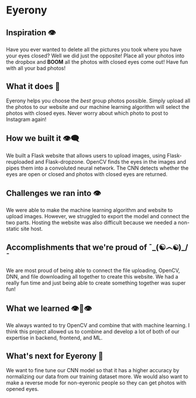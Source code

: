 # Eyerony

## Inspiration 👁️
Have you ever wanted to delete all the pictures you took where you have your eyes closed? Well we did just the opposite! Place all your photos into the dropbox and **BOOM** all the photos with closed eyes come out! Have fun with all your bad photos!

## What it does 👀
Eyerony helps you choose the _best_ group photos possible. Simply upload all the photos to our website and our machine learning algorithm will select the photos with closed eyes. Never worry about which photo to post to Instagram again!

## How we built it 👁️‍🗨️
We built a Flask website that allows users to upload images, using Flask-reuploaded and Flask-dropzone. OpenCV finds the eyes in the images and pipes them into a convoluted neural network. The CNN detects whether the eyes are open or closed and photos with closed eyes are returned. 

## Challenges we ran into 👁
We were able to make the machine learning algorithm and website to upload images. However, we struggled to export the model and connect the two parts. Hosting the website was also difficult because we needed a non-static site host.

## Accomplishments that we're proud of  ¯\_(☯෴☯)_/¯ 
We are most proud of being able to connect the file uploading, OpenCV, DNN, and file downloading all together to create this website. We had a really fun time and just being able to create something together was super fun!

## What we learned 👁️👄👁️
We always wanted to try OpenCV and combine that with machine learning. I think this project allowed us to combine and develop a lot of both of our expertise in backend, frontend, and ML.

## What's next for Eyerony 🚀
We want to fine tune our CNN model so that it has a higher accuracy by normalizing our data from our training dataset more. We would also want to make a reverse mode for non-eyeronic people so they can get photos with opened eyes. 
